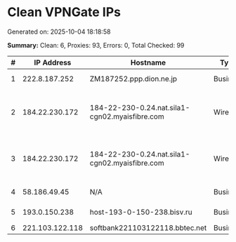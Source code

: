 # Clean VPNGate IPs
Generated on: 2025-10-04 18:18:58

**Summary:** Clean: 6, Proxies: 93, Errors: 0, Total Checked: 99

| # | IP Address | Hostname | Type | Country | Provider |
|---|------------|----------|------|---------|----------|
| 1 | 222.8.187.252 | ZM187252.ppp.dion.ne.jp | Business | JP | KDDI CORPORATION |
| 2 | 184.22.230.172 | 184-22-230-0.24.nat.sila1-cgn02.myaisfibre.com | Wireless | TH | ADVANCED WIRELESS NETWORK COMPANY LIMITED |
| 3 | 184.22.230.172 | 184-22-230-0.24.nat.sila1-cgn02.myaisfibre.com | Wireless | TH | ADVANCED WIRELESS NETWORK COMPANY LIMITED |
| 4 | 58.186.49.45 | N/A | Business | VN | FPT Telecom Company |
| 5 | 193.0.150.238 | host-193-0-150-238.bisv.ru | Business | RU | Dmitriy V. Kozmenko |
| 6 | 221.103.122.118 | softbank221103122118.bbtec.net | Business | JP | SoftBank Corp. |
